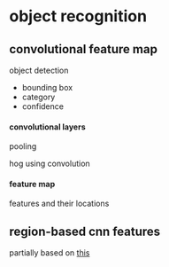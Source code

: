 # object recognition

## convolutional feature map

object detection
 - bounding box
 - category
 - confidence

#### convolutional layers

pooling

hog using convolution

#### feature map

features and their locations

## region-based cnn features

partially based on [this](https://blog.athelas.com/a-brief-history-of-cnns-in-image-segmentation-from-r-cnn-to-mask-r-cnn-34ea83205de4)
